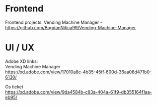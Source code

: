 # Frontend
Frontend projects:
Vending Machine Manager -   
https://github.com/BogdanNitica99/Vending-Machine-Manager   

# UI / UX
Adobe XD links:  
Vending Machine Manager    
https://xd.adobe.com/view/17010a8c-4b35-45ff-600d-36aa08d471b0-6130/   

Os ticket   
https://xd.adobe.com/view/9da4584b-c83a-404a-61f9-db355164f1aa-eb95/    
